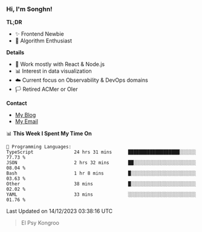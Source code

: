 ### Hi, I'm Songhn!

**TL;DR**

- ✨ Frontend Newbie
- 🎈 Algorithm Enthusiast

**Details**

- 🎯 Work mostly with React & Node.js
- 📊 Interest in data visualization
- ☁️ Current focus on Observability & DevOps domains
- 🏳️ Retired ACMer or OIer

**Contact**
- [My Blog](https://blog.songhn.com)
- [My Email](mailto:songhn233@gmail.com)

<!--START_SECTION:waka-->
📊 **This Week I Spent My Time On** 

```text
💬 Programming Languages: 
TypeScript               24 hrs 31 mins      ███████████████████░░░░░░   77.73 % 
JSON                     2 hrs 32 mins       ██░░░░░░░░░░░░░░░░░░░░░░░   08.04 % 
Bash                     1 hr 8 mins         █░░░░░░░░░░░░░░░░░░░░░░░░   03.63 % 
Other                    38 mins             █░░░░░░░░░░░░░░░░░░░░░░░░   02.02 % 
YAML                     33 mins             ░░░░░░░░░░░░░░░░░░░░░░░░░   01.76 % 
```


 Last Updated on 14/12/2023 03:38:16 UTC
<!--END_SECTION:waka-->

> El Psy Kongroo
